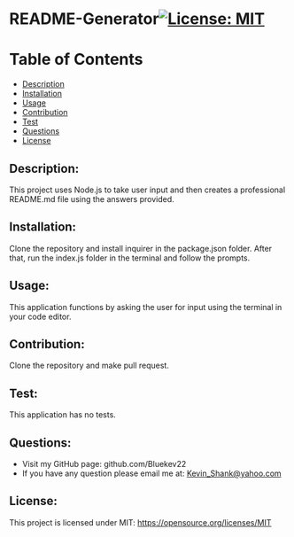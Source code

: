 
# README-Generator[![License: MIT](https://img.shields.io/badge/License-MIT-yellow.svg)](https://opensource.org/licenses/MIT)
  
# Table of Contents
  
- [Description](#description)
- [Installation](#installation)
- [Usage](#usage)
- [Contribution](#contribution)
- [Test](#test)
- [Questions](#questions)
- [License](#license)
  
## Description:
This project uses Node.js to take user input and then creates a professional README.md file using the answers provided.
## Installation:
Clone the repository and install inquirer in the package.json folder. After that, run the index.js folder in the terminal and follow the prompts.
## Usage:
This application functions by asking the user for input using the terminal in your code editor.
## Contribution:
Clone the repository and make pull request.
## Test:
This application has no tests.
## Questions:
- Visit my GitHub page: github.com/Bluekev22
- If you have any question please email me at: Kevin_Shank@yahoo.com
## License:
This project is licensed under MIT: https://opensource.org/licenses/MIT